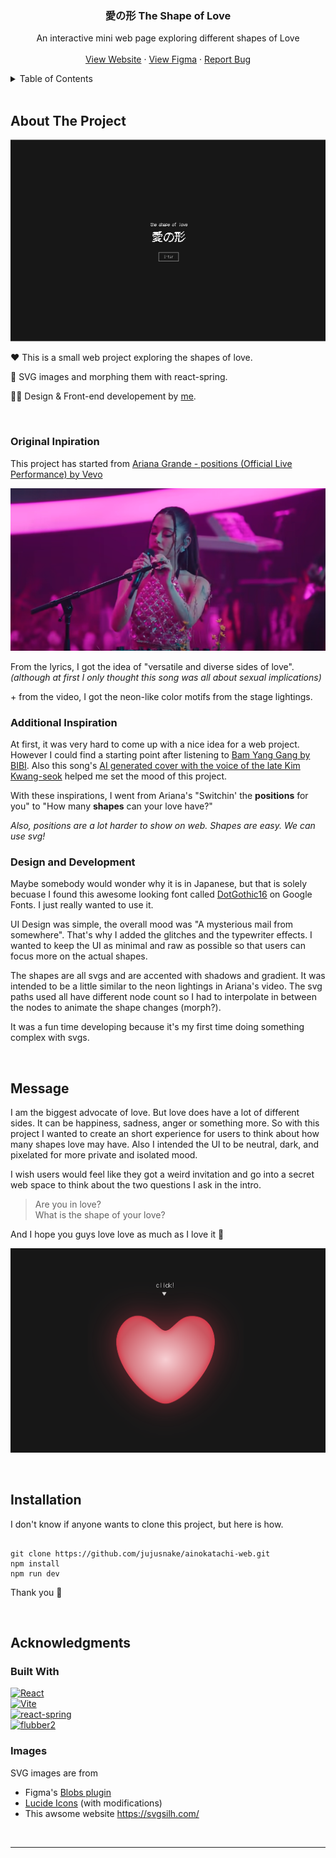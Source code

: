 <div align="center">
  <h3 align="center">愛の形 The Shape of Love</h3>

  <p align="center">
    An interactive mini web page exploring different shapes of Love
    <br />
    <br />
    <a href="https://ainokatachi-web.vercel.app/">View Website</a>
    ·
    <a href="https://www.figma.com/file/VHCqcek0ZmwfUte2WvfVkF/%E6%84%9B%E3%81%AE%E5%BD%A2?type=design&node-id=0%3A1&mode=design&t=pootLlWKAXr5spSr-1">View Figma</a>
    ·
    <a href="https://github.com/jujusnake/ainokatachi-web/issues">Report Bug</a>
  </p>

</div>

<!-- TABLE OF CONTENTS -->
<details>
  <summary>Table of Contents</summary>
  <ol>
    <li>
      <a href="#about-the-project">About The Project</a>
    </li>
    <li><a href="#message">Message</a></li>
    <li>
      <a href="#installation">Installation</a>
    </li>
    <li><a href="#acknowledgments">Acknowledgments</a></li>
  </ol>
</details>

<br/>

## About The Project

![web screenshot][product-screenshot]

❤️ This is a small web project exploring the shapes of love.

📌 SVG images and morphing them with react-spring.

🧑‍💻 Design & Front-end developement by [me](https://github.com/jujusnake).

<br/>

### Original Inpiration

This project has started from [Ariana Grande - positions (Official Live Performance) by Vevo](https://www.youtube.com/watch?v=uL52DajINdY)

![Ariana Performing][ari-screenshot]

From the lyrics, I got the idea of "versatile and diverse sides of love".  
 _(although at first I only thought this song was all about sexual implications)_

\+ from the video, I got the neon-like color motifs from the stage lightings.

### Additional Inspiration

At first, it was very hard to come up with a nice idea for a web project. However I could find a starting point after listening to [Bam Yang Gang by BIBI](https://www.youtube.com/watch?v=smdmEhkIRVc). Also this song's [AI generated cover with the voice of the late Kim Kwang-seok](https://www.youtube.com/watch?v=MAhi-BPFjMc) helped me set the mood of this project.

With these inspirations, I went from Ariana's "Switchin' the **positions** for you" to "How many **shapes** can your love have?"

_Also, positions are a lot harder to show on web. Shapes are easy. We can use svg!_

### Design and Development

Maybe somebody would wonder why it is in Japanese, but that is solely becuase I found this awesome looking font called [DotGothic16](https://fonts.google.com/specimen/DotGothic16) on Google Fonts. I just really wanted to use it.

UI Design was simple, the overall mood was "A mysterious mail from somewhere". That's why I added the glitches and the typewriter effects. I wanted to keep the UI as minimal and raw as possible so that users can focus more on the actual shapes.

The shapes are all svgs and are accented with shadows and gradient. It was intended to be a little similar to the neon lightings in Ariana's video. The svg paths used all have different node count so I had to interpolate in between the nodes to animate the shape changes (morph?).

It was a fun time developing because it's my first time doing something complex with svgs.

<br/>

## Message

I am the biggest advocate of love. But love does have a lot of different sides. It can be happiness, sadness, anger or something more. So with this project I wanted to create an short experience for users to think about how many shapes love may have. Also I intended the UI to be neutral, dark, and pixelated for more private and isolated mood.

I wish users would feel like they got a weird invitation and go into a secret web space to think about the two questions I ask in the intro.

> Are you in love?  
> What is the shape of your love?

And I hope you guys love love as much as I love it 💖

![Love y'all][heart-screenshot]

<br/>

## Installation

I don't know if anyone wants to clone this project, but here is how.

```

git clone https://github.com/jujusnake/ainokatachi-web.git
npm install
npm run dev

```

Thank you 🙏

<br />

## Acknowledgments

### Built With

[![React][React.js]][React-url]  
[![Vite][Vite]][Vite-url]  
[![react-spring][react-spring]][react-spring-url]  
[![flubber2][flubber2]][flubber2-url]

### Images

SVG images are from

- Figma's [Blobs plugin](https://www.figma.com/community/plugin/739208439270091369/blobs)
- [Lucide Icons](https://lucide.dev/icons/) (with modifications)
- This awsome website https://svgsilh.com/

<br />

---

[product-screenshot]: screenshot.png
[ari-screenshot]: ari.png
[heart-screenshot]: heart.png
[React.js]: https://img.shields.io/badge/React-20232A?style=for-the-badge&logo=react
[React-url]: https://reactjs.org/
[Vite]: https://img.shields.io/badge/Vite-20232A?style=for-the-badge&logo=vite
[Vite-url]: https://vitejs.dev/
[react-spring]: https://img.shields.io/badge/react_spring-20232A?style=for-the-badge
[react-spring-url]: https://www.react-spring.dev/
[flubber2]: https://img.shields.io/badge/flubber2-20232A?style=for-the-badge
[flubber2-url]: https://github.com/HannesGitH/flubber2
